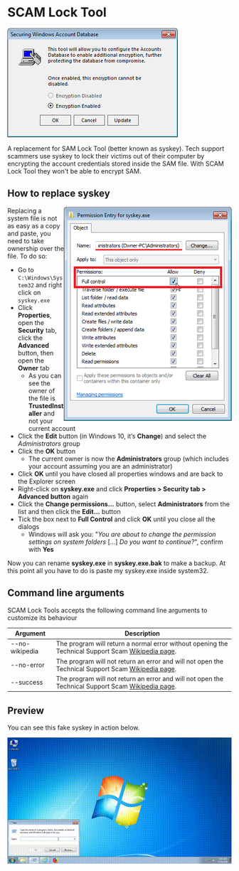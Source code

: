 # SCAM Lock Tool

![SCAM Lock Tool](./images/syskey.png)

A replacement for SAM Lock Tool (better known as syskey). Tech support scammers use syskey to lock their victims out of their computer by encrypting the account credentials stored inside the SAM file. With SCAM Lock Tool they won't be able to encrypt SAM.

## How to replace syskey

<img align="right" src="./images/file_permissions.png" alt="syskey permissions"></img>

Replacing a system file is not as easy as a copy and paste, you need to take ownership over the file. To do so:

- Go to `C:\Windows\System32` and right click on `syskey.exe`
- Click **Properties**, open the **Security** tab, click the **Advanced** button, then open the **Owner** tab
  - As you can see the owner of the file is **TrustedInstaller** and not your current account
- Click the **Edit** button (in Windows 10, it’s **Change**) and select the *Administrators* group
- Click the **OK** button
  - The current owner is now the **Administrators** group (which includes your account assuming you are an administrator)
- Click **OK** until you have closed all properties windows and are back to the Explorer screen
- Right-click on **syskey.exe** and click **Properties > Security tab > Advanced button** again
- Click the **Change permissions...** button, select **Administrators** from the list and then click the **Edit...** button
- Tick the box next to **Full Control** and click **OK** until you close all the dialogs
  - Windows will ask you: "*You are about to change the permission settings on system folders* [...] *Do you want to continue?*", confirm with **Yes**

Now you can rename **syskey.exe** in **syskey.exe.bak** to make a backup. At this point all you have to do is paste my syskey.exe inside system32.

## Command line arguments

SCAM Lock Tools accepts the following command line arguments to customize its behaviour

| Argument | Description |
|----------|-------------|
| --no-wikipedia | The program will return a normal error without opening the Technical Support Scam [Wikipedia page](https://en.wikipedia.org/wiki/Technical_support_scam). |
| --no-error | The program will not return an error and will not open the Technical Support Scam [Wikipedia page](https://en.wikipedia.org/wiki/Technical_support_scam). |
| --success | The program will not return an error and will not open the Technical Support Scam [Wikipedia page](https://en.wikipedia.org/wiki/Technical_support_scam). |

## Preview

You can see this fake syskey in action below.

![SCAM Lock Tool Preview](./images/syskey_demo.gif)
